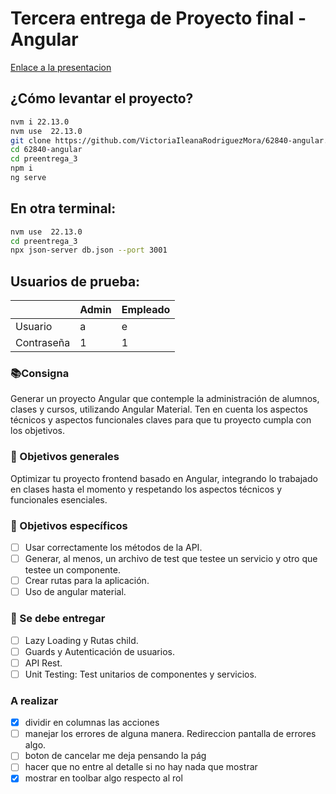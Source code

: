 # Tercera entrega de Proyecto final - Angular
 
[Enlace a la presentacion](https://docs.google.com/presentation/d/1OuhibK4qB-QOfUx4qVJt6MiEgBopOIIcKgg8YBV9cOE/edit#slide=id.g22c4018c097_1_586)
 
## ¿Cómo levantar el proyecto?
 
```bash
nvm i 22.13.0
nvm use  22.13.0
git clone https://github.com/VictoriaIleanaRodriguezMora/62840-angular.git
cd 62840-angular
cd preentrega_3
npm i
ng serve
```
 
## En otra terminal:
 
```bash
nvm use  22.13.0
cd preentrega_3
npx json-server db.json --port 3001
```
 
## Usuarios de prueba:
 
|            | Admin | Empleado |
| ---------- | ----- | -------- |
| Usuario    | a     | e        |
| Contraseña | 1     | 1        |
 
### 📚Consigna
 
Generar un proyecto Angular que contemple la administración de alumnos, clases y cursos, utilizando Angular Material. Ten en cuenta los aspectos técnicos y aspectos funcionales claves para que tu proyecto cumpla con los objetivos.
 
### 💭 Objetivos generales
 
Optimizar tu proyecto frontend basado en Angular, integrando lo trabajado en clases hasta el momento y respetando los aspectos técnicos y funcionales esenciales.
 
### 🎯 Objetivos específicos
 
- [ ] Usar correctamente los métodos de la API.
- [ ] Generar, al menos, un archivo de test que testee un servicio y otro que testee un componente.
- [ ] Crear rutas para la aplicación.
- [ ] Uso de angular material.
 
### 🎯 Se debe entregar
 
- [ ] Lazy Loading y Rutas child.
- [ ] Guards y Autenticación de usuarios.
- [ ] API Rest.
- [ ] Unit Testing: Test unitarios de componentes y servicios.

### A realizar
- [x] dividir en columnas las acciones
- [ ] manejar los errores de alguna manera. Redireccion pantalla de errores algo.
- [ ] boton de cancelar me deja pensando la pág
- [ ] hacer que no entre al detalle si no hay nada que mostrar
- [x] mostrar en toolbar algo respecto al rol